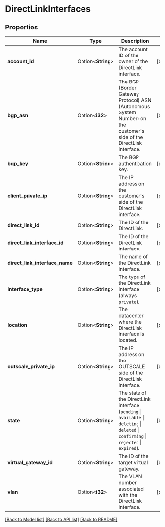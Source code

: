# DirectLinkInterfaces

## Properties

Name | Type | Description | Notes
------------ | ------------- | ------------- | -------------
**account_id** | Option<**String**> | The account ID of the owner of the DirectLink interface. | [optional]
**bgp_asn** | Option<**i32**> | The BGP (Border Gateway Protocol) ASN (Autonomous System Number) on the customer's side of the DirectLink interface. | [optional]
**bgp_key** | Option<**String**> | The BGP authentication key. | [optional]
**client_private_ip** | Option<**String**> | The IP address on the customer's side of the DirectLink interface. | [optional]
**direct_link_id** | Option<**String**> | The ID of the DirectLink. | [optional]
**direct_link_interface_id** | Option<**String**> | The ID of the DirectLink interface. | [optional]
**direct_link_interface_name** | Option<**String**> | The name of the DirectLink interface. | [optional]
**interface_type** | Option<**String**> | The type of the DirectLink interface (always `private`). | [optional]
**location** | Option<**String**> | The datacenter where the DirectLink interface is located. | [optional]
**outscale_private_ip** | Option<**String**> | The IP address on the OUTSCALE side of the DirectLink interface. | [optional]
**state** | Option<**String**> | The state of the DirectLink interface (`pending` \\| `available` \\| `deleting` \\| `deleted` \\| `confirming` \\| `rejected` \\| `expired`). | [optional]
**virtual_gateway_id** | Option<**String**> | The ID of the target virtual gateway. | [optional]
**vlan** | Option<**i32**> | The VLAN number associated with the DirectLink interface. | [optional]

[[Back to Model list]](../README.md#documentation-for-models) [[Back to API list]](../README.md#documentation-for-api-endpoints) [[Back to README]](../README.md)


